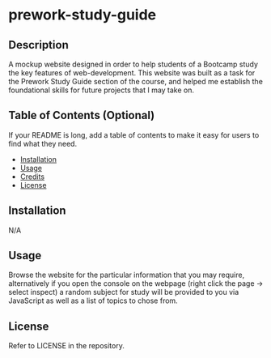 # prework-study-guide

## Description

A mockup website designed in order to help students of a Bootcamp study the key features of web-development.
This website was built as a task for the Prework Study Guide section of the course, and helped me establish the
foundational skills for future projects that I may take on.

## Table of Contents (Optional)

If your README is long, add a table of contents to make it easy for users to find what they need.

- [Installation](#installation)
- [Usage](#usage)
- [Credits](#credits)
- [License](#license)

## Installation

N/A

## Usage

Browse the website for the particular information that you may require, alternatively if you open the console on the webpage 
(right click the page -> select inspect) a random subject for study will be provided to you via JavaScript as well as a list
of topics to chose from.

## License

Refer to LICENSE in the repository.
